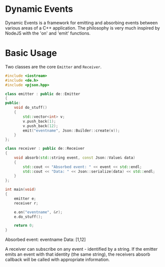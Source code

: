 Dynamic Events
=====

Dynamic Events is a framework for emitting and absorbing events
between various areas of a C++ application. The philosophy is very
much inspired by NodeJS with the 'on' and 'emit' functions.

Basic Usage
===========

Two classes are the core `Emitter` and `Receiver`.

```c++
#include <iostream>
#include <de.h>
#include <pjson.hpp>

class emitter : public de::Emitter
{
public:
	void do_stuff()
	{
		std::vector<int> v;
		v.push_back(1);
		v.push_back(12);
		emit("eventname", Json::Builder::create(v));
	}
};

class receiver : public de::Receiver
{
	void absorb(std::string event, const Json::Value& data)
	{
		std::cout << "Absorbed event: " << event << std::endl;
		std::cout << "Data: " << Json::serialize(data) << std::endl;
	}
};

int main(void)
{
	emitter e;
	receiver r;

	e.on("eventname", &r);
	e.do_stuff();

	return 0;
}
```
   Absorbed event: eventname
   Data: [1,12]

A receiver can subscribe on any event - identified by a string.
If the emitter emits an event with that identity (the same string), the receivers absorb callback will be called with appropriate information.
